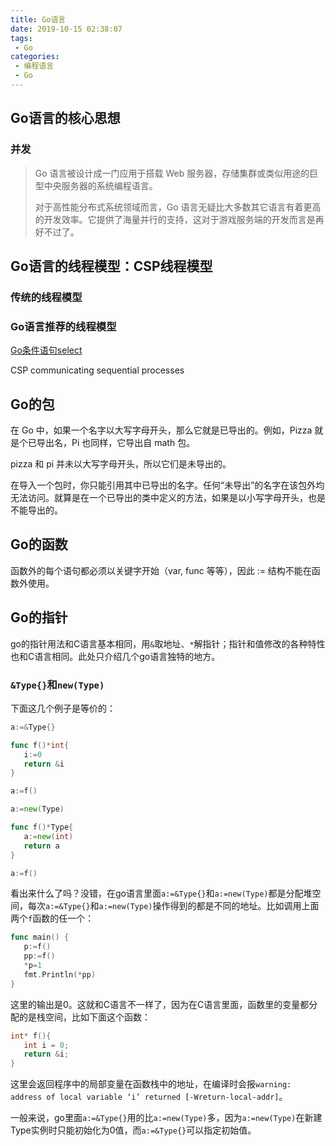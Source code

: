 ```yaml
---
title: Go语言
date: 2019-10-15 02:38:07
tags: 
 - Go
categories: 
 - 编程语言
 - Go
---
```


## Go语言的核心思想

### 并发

>Go 语言被设计成一门应用于搭载 Web 服务器，存储集群或类似用途的巨型中央服务器的系统编程语言。
>
>对于高性能分布式系统领域而言，Go 语言无疑比大多数其它语言有着更高的开发效率。它提供了海量并行的支持，这对于游戏服务端的开发而言是再好不过了。

## Go语言的线程模型：CSP线程模型

### 传统的线程模型

### Go语言推荐的线程模型

[Go条件语句select](https://www.runoob.com/go/go-select-statement.html)

CSP communicating sequential processes

## Go的包

在 Go 中，如果一个名字以大写字母开头，那么它就是已导出的。例如，Pizza 就是个已导出名，Pi 也同样，它导出自 math 包。

pizza 和 pi 并未以大写字母开头，所以它们是未导出的。

在导入一个包时，你只能引用其中已导出的名字。任何“未导出”的名字在该包外均无法访问。就算是在一个已导出的类中定义的方法，如果是以小写字母开头，也是不能导出的。

## Go的函数

函数外的每个语句都必须以关键字开始（var, func 等等），因此 := 结构不能在函数外使用。

## Go的指针

go的指针用法和C语言基本相同，用`&`取地址、`*`解指针；指针和值修改的各种特性也和C语言相同。此处只介绍几个go语言独特的地方。

### `&Type{}`和`new(Type)`

下面这几个例子是等价的：

```go
a:=&Type{}
```

```go
func f()*int{
   i:=0
   return &i
}

a:=f()
```

```go
a:=new(Type)
```

```go
func f()*Type{
   a:=new(int)
   return a
}

a:=f()

```

看出来什么了吗？没错，在go语言里面`a:=&Type{}`和`a:=new(Type)`都是分配堆空间，每次`a:=&Type{}`和`a:=new(Type)`操作得到的都是不同的地址。比如调用上面两个`f`函数的任一个：

```go
func main() {
   p:=f()
   pp:=f()
   *p=1
   fmt.Println(*pp)
}
```

这里的输出是0。这就和C语言不一样了，因为在C语言里面，函数里的变量都分配的是栈空间，比如下面这个函数：

```C
int* f(){
   int i = 0;
   return &i;
}
```

这里会返回程序中的局部变量在函数栈中的地址，在编译时会报`warning: address of local variable ‘i’ returned [-Wreturn-local-addr]`。

一般来说，go里面`a:=&Type{}`用的比`a:=new(Type)`多，因为`a:=new(Type)`在新建Type实例时只能初始化为0值，而`a:=&Type{}`可以指定初始值。
